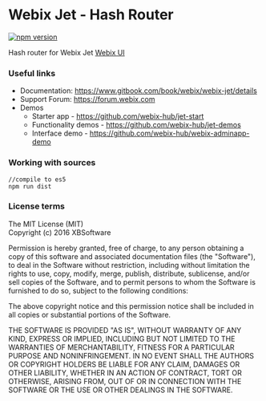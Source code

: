 Webix Jet - Hash Router
============

[![npm version](https://badge.fury.io/js/jet-hash-router.svg)](https://badge.fury.io/js/jet-hash-router)

Hash router for Webix Jet [Webix UI](https://webix.com)


### Useful links

- Documentation: https://www.gitbook.com/book/webix/webix-jet/details
- Support Forum: https://forum.webix.com
- Demos
	- Starter app - https://github.com/webix-hub/jet-start
	- Functionality demos - https://github.com/webix-hub/jet-demos
	- Interface demo - https://github.com/webix-hub/webix-adminapp-demo
	
### Working with sources

```
//compile to es5
npm run dist
```

### License terms

The MIT License (MIT)    
Copyright (c) 2016 XBSoftware

Permission is hereby granted, free of charge, to any person obtaining a copy of this software and associated documentation files (the "Software"), to deal in the Software without restriction, including without limitation the rights to use, copy, modify, merge, publish, distribute, sublicense, and/or sell copies of the Software, and to permit persons to whom the Software is furnished to do so, subject to the following conditions:

The above copyright notice and this permission notice shall be included in all copies or substantial portions of the Software.

THE SOFTWARE IS PROVIDED "AS IS", WITHOUT WARRANTY OF ANY KIND, EXPRESS OR IMPLIED, INCLUDING BUT NOT LIMITED TO THE WARRANTIES OF MERCHANTABILITY, FITNESS FOR A PARTICULAR PURPOSE AND NONINFRINGEMENT. IN NO EVENT SHALL THE AUTHORS OR COPYRIGHT HOLDERS BE LIABLE FOR ANY CLAIM, DAMAGES OR OTHER LIABILITY, WHETHER IN AN ACTION OF CONTRACT, TORT OR OTHERWISE, ARISING FROM, OUT OF OR IN CONNECTION WITH THE SOFTWARE OR THE USE OR OTHER DEALINGS IN THE SOFTWARE.
